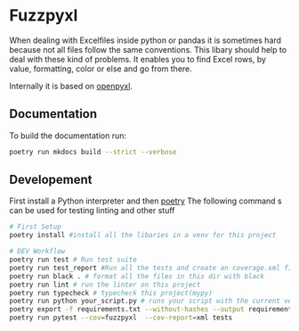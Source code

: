 # Fuzzpyxl
When dealing with Excelfiles inside python or pandas it is sometimes hard because not all files follow the same conventions.
This libary should help to deal with these kind of problems.
It enables you to find Excel rows, by value, formatting, color or else and go from there.

Internally it is based on [openpyxl](https://openpyxl.readthedocs.io/en/stable/).

## Documentation
To build the documentation run:
```bash
poetry run mkdocs build --strict --verbose 
```

## Developement
First install a Python interpreter and then [poetry](https://python-poetry.org/)
The following command s can be used for testing linting and other stuff
```bash
# First Setup
poetry install #install all the libaries in a venv for this project

# DEV Workflow
poetry run test # Run test suite
poetry run test_report #Run all the tests and create an coverage.xml file, wich can be inspected with the VSCode Extension coverage-gutters
poetry run black . # format all the files in this dir with black
poetry run lint # run the linter on this project
poetry run typecheck # typecheck this project(mypy)
poetry run python your_script.py # runs your script with the current venv 
poetry export -f requirements.txt --without-hashes --output requirements.txt #create requierements.txt file from the poetry lock
poetry run pytest --cov=fuzzpyxl  --cov-report=xml tests 
```
